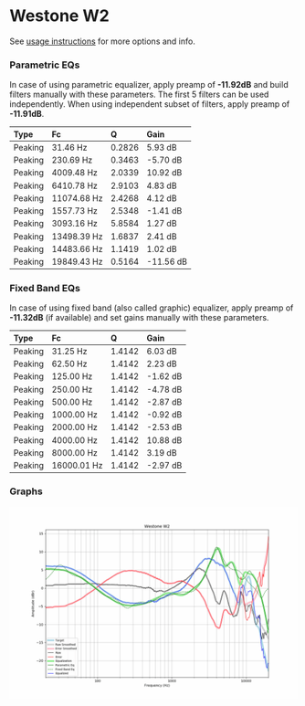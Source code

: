 # Westone W2
See [usage instructions](https://github.com/jaakkopasanen/AutoEq#usage) for more options and info.

### Parametric EQs
In case of using parametric equalizer, apply preamp of **-11.92dB** and build filters manually
with these parameters. The first 5 filters can be used independently.
When using independent subset of filters, apply preamp of **-11.91dB**.

| Type    | Fc          |      Q | Gain      |
|:--------|:------------|:-------|:----------|
| Peaking | 31.46 Hz    | 0.2826 | 5.93 dB   |
| Peaking | 230.69 Hz   | 0.3463 | -5.70 dB  |
| Peaking | 4009.48 Hz  | 2.0339 | 10.92 dB  |
| Peaking | 6410.78 Hz  | 2.9103 | 4.83 dB   |
| Peaking | 11074.68 Hz | 2.4268 | 4.12 dB   |
| Peaking | 1557.73 Hz  | 2.5348 | -1.41 dB  |
| Peaking | 3093.16 Hz  | 5.8584 | 1.27 dB   |
| Peaking | 13498.39 Hz | 1.6837 | 2.41 dB   |
| Peaking | 14483.66 Hz | 1.1419 | 1.02 dB   |
| Peaking | 19849.43 Hz | 0.5164 | -11.56 dB |

### Fixed Band EQs
In case of using fixed band (also called graphic) equalizer, apply preamp of **-11.32dB**
(if available) and set gains manually with these parameters.

| Type    | Fc          |      Q | Gain     |
|:--------|:------------|:-------|:---------|
| Peaking | 31.25 Hz    | 1.4142 | 6.03 dB  |
| Peaking | 62.50 Hz    | 1.4142 | 2.23 dB  |
| Peaking | 125.00 Hz   | 1.4142 | -1.62 dB |
| Peaking | 250.00 Hz   | 1.4142 | -4.78 dB |
| Peaking | 500.00 Hz   | 1.4142 | -2.87 dB |
| Peaking | 1000.00 Hz  | 1.4142 | -0.92 dB |
| Peaking | 2000.00 Hz  | 1.4142 | -2.53 dB |
| Peaking | 4000.00 Hz  | 1.4142 | 10.88 dB |
| Peaking | 8000.00 Hz  | 1.4142 | 3.19 dB  |
| Peaking | 16000.01 Hz | 1.4142 | -2.97 dB |

### Graphs
![](./Westone%20W2.png)